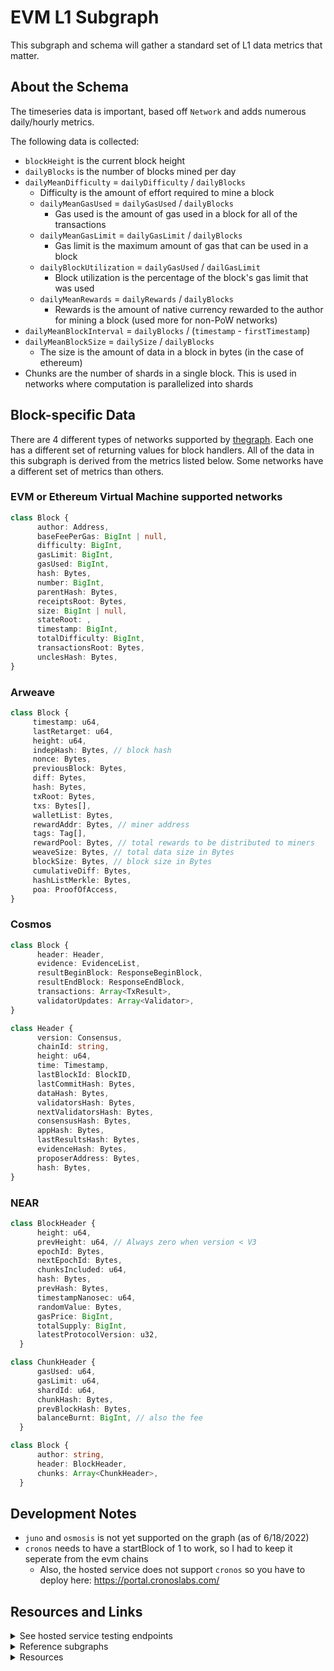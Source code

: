 # EVM L1 Subgraph

This subgraph and schema will gather a standard set of L1 data metrics that matter.

## About the Schema

The timeseries data is important, based off `Network` and adds numerous daily/hourly metrics.

The following data is collected:

- `blockHeight` is the current block height
- `dailyBlocks` is the number of blocks mined per day
- `dailyMeanDifficulty` = `dailyDifficulty` / `dailyBlocks`
  - Difficulty is the amount of effort required to mine a block
  - `dailyMeanGasUsed` = `dailyGasUsed` / `dailyBlocks`
    - Gas used is the amount of gas used in a block for all of the transactions
  - `dailyMeanGasLimit` = `dailyGasLimit` / `dailyBlocks`
    - Gas limit is the maximum amount of gas that can be used in a block
  - `dailyBlockUtilization` = `dailyGasUsed` / `dailGasLimit`
    - Block utilization is the percentage of the block's gas limit that was used
  - `dailyMeanRewards` = `dailyRewards` / `dailyBlocks`
    - Rewards is the amount of native currency rewarded to the author for mining a block (used more for non-PoW networks)
- `dailyMeanBlockInterval` = `dailyBlocks` / (`timestamp` - `firstTimestamp`)
- `dailyMeanBlockSize` = `dailySize` / `dailyBlocks`
  - The size is the amount of data in a block in bytes (in the case of ethereum)
- Chunks are the number of shards in a single block. This is used in networks where computation is parallelized into shards

## Block-specific Data

There are 4 different types of networks supported by [thegraph](https://thegraph.com/). Each one has a different set of returning values for block handlers. All of the data in this subgraph is derived from the metrics listed below. Some networks have a different set of metrics than others.

### EVM or Ethereum Virtual Machine supported networks

```ts
class Block {
      author: Address,
      baseFeePerGas: BigInt | null,
      difficulty: BigInt,
      gasLimit: BigInt,
      gasUsed: BigInt,
      hash: Bytes,
      number: BigInt,
      parentHash: Bytes,
      receiptsRoot: Bytes,
      size: BigInt | null,
      stateRoot: ,
      timestamp: BigInt,
      totalDifficulty: BigInt,
      transactionsRoot: Bytes,
      unclesHash: Bytes,
}
```

### Arweave

```ts
class Block {
     timestamp: u64,
     lastRetarget: u64,
     height: u64,
     indepHash: Bytes, // block hash
     nonce: Bytes,
     previousBlock: Bytes,
     diff: Bytes,
     hash: Bytes,
     txRoot: Bytes,
     txs: Bytes[],
     walletList: Bytes,
     rewardAddr: Bytes, // miner address
     tags: Tag[],
     rewardPool: Bytes, // total rewards to be distributed to miners
     weaveSize: Bytes, // total data size in Bytes
     blockSize: Bytes, // block size in Bytes
     cumulativeDiff: Bytes,
     hashListMerkle: Bytes,
     poa: ProofOfAccess,
}
```

### Cosmos

```ts
class Block {
      header: Header,
      evidence: EvidenceList,
      resultBeginBlock: ResponseBeginBlock,
      resultEndBlock: ResponseEndBlock,
      transactions: Array<TxResult>,
      validatorUpdates: Array<Validator>,
}

class Header {
      version: Consensus,
      chainId: string,
      height: u64,
      time: Timestamp,
      lastBlockId: BlockID,
      lastCommitHash: Bytes,
      dataHash: Bytes,
      validatorsHash: Bytes,
      nextValidatorsHash: Bytes,
      consensusHash: Bytes,
      appHash: Bytes,
      lastResultsHash: Bytes,
      evidenceHash: Bytes,
      proposerAddress: Bytes,
      hash: Bytes,
}
```

### NEAR

```ts
class BlockHeader {
      height: u64,
      prevHeight: u64, // Always zero when version < V3
      epochId: Bytes,
      nextEpochId: Bytes,
      chunksIncluded: u64,
      hash: Bytes,
      prevHash: Bytes,
      timestampNanosec: u64,
      randomValue: Bytes,
      gasPrice: BigInt,
      totalSupply: BigInt,
      latestProtocolVersion: u32,
  }

class ChunkHeader {
      gasUsed: u64,
      gasLimit: u64,
      shardId: u64,
      chunkHash: Bytes,
      prevBlockHash: Bytes,
      balanceBurnt: BigInt, // also the fee
  }

class Block {
      author: string,
      header: BlockHeader,
      chunks: Array<ChunkHeader>,
  }
```

## Development Notes

- `juno` and `osmosis` is not yet supported on the graph (as of 6/18/2022)
- `cronos` needs to have a startBlock of 1 to work, so I had to keep it seperate from the evm chains
  - Also, the hosted service does not support `cronos` so you have to deploy here: https://portal.cronoslabs.com/

## Resources and Links

<details>
<summary>See hosted service testing endpoints</summary>
<br>

- Arbitrum One: https://thegraph.com/hosted-service/subgraph/dmelotik/network-arbitrum-one
- Aurora: https://thegraph.com/hosted-service/subgraph/dmelotik/network-aurora
- Avalanche: https://thegraph.com/hosted-service/subgraph/dmelotik/network-avalanche
- Boba: https://thegraph.com/hosted-service/subgraph/dmelotik/network-boba
- BSC: https://thegraph.com/hosted-service/subgraph/dmelotik/network-bsc
- Celo: https://thegraph.com/hosted-service/subgraph/dmelotik/network-celo
- Clover: https://thegraph.com/hosted-service/subgraph/dmelotik/network-clover
- Cronos: https://graph.cronoslabs.com/subgraphs/name/network-cronos/first-subgraph/graphql
- Fantom: https://thegraph.com/hosted-service/subgraph/dmelotik/network-fantom
- Fuse: https://thegraph.com/hosted-service/subgraph/dmelotik/network-fuse
- Harmony: https://thegraph.com/hosted-service/subgraph/dmelotik/network-harmony
- Mainnet: https://thegraph.com/hosted-service/subgraph/dmelotik/network-mainnet
- Matic: https://thegraph.com/hosted-service/subgraph/dmelotik/network-matic
- Moonbeam: https://thegraph.com/hosted-service/subgraph/dmelotik/network-optimism
- Moonriver: https://thegraph.com/hosted-service/subgraph/dmelotik/network-moonriver
- Optimism: https://thegraph.com/hosted-service/subgraph/dmelotik/network-optimism
- xDai: https://thegraph.com/hosted-service/subgraph/dmelotik/network-xdai
- Arweave: https://thegraph.com/hosted-service/subgraph/dmelotik/network-arweave-mainnet
- Cosmos: https://thegraph.com/hosted-service/subgraph/dmelotik/network-cosmoshub
- Juno: https://thegraph.com/hosted-service/subgraph/dmelotik/network-juno
- Osmosis: https://thegraph.com/hosted-service/subgraph/dmelotik/network-osmosis
- NEAR: https://thegraph.com/hosted-service/subgraph/dmelotik/network-near-mainnet

</details>

<details>
<summary>Reference subgraphs</summary>
<br>

- https://github.com/stakewise/subgraphs/tree/main/subgraphs/ethereum
- https://github.com/graphprotocol/example-subgraph
- https://thegraph.com/explorer/subgraph?id=3WFXNz46rk4iuVgsBybcGtxMa4cbHkBLfuSjUvvqs2MD&view=Overview
- Arweave: https://github.com/hepnerthomas/arweave-revenues
- Near: https://github.com/linear-protocol/linear-subgraph
- Cosmos: https://github.com/graphprotocol/example-subgraph/tree/cosmos-block-filtering

</details>

<details>
<summary>Resources</summary>
<br>

- https://ethereum.org/en/developers/docs/gas/
- https://docs.near.org/docs/develop/basics/getting-started

</details>
